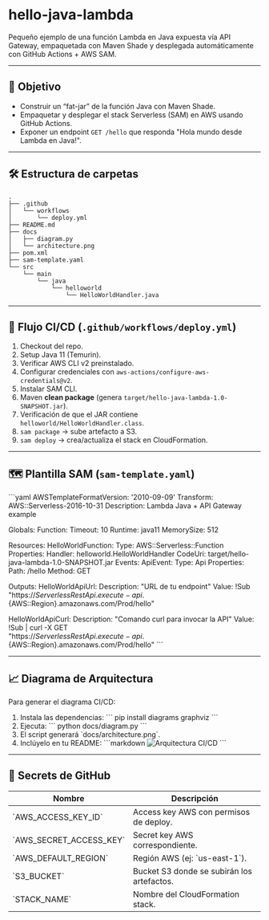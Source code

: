 # hello-java-lambda

Pequeño ejemplo de una función Lambda en Java expuesta vía API Gateway, empaquetada con Maven Shade y desplegada automáticamente con GitHub Actions + AWS SAM.

---

## 🎯 Objetivo

- Construir un “fat-jar” de la función Java con Maven Shade.  
- Empaquetar y desplegar el stack Serverless (SAM) en AWS usando GitHub Actions.  
- Exponer un endpoint `GET /hello` que responda "Hola mundo desde Lambda en Java!".

---

## 🛠️ Estructura de carpetas

```
.
├── .github
│   └── workflows
│       └── deploy.yml
├── README.md
├── docs
│   ├── diagram.py
│   └── architecture.png
├── pom.xml
├── sam-template.yaml
└── src
    └── main
        └── java
            └── helloworld
                └── HelloWorldHandler.java
```

---

## 🔧 Flujo CI/CD (`.github/workflows/deploy.yml`)

1. Checkout del repo.  
2. Setup Java 11 (Temurin).  
3. Verificar AWS CLI v2 preinstalado.  
4. Configurar credenciales con `aws-actions/configure-aws-credentials@v2`.  
5. Instalar SAM CLI.  
6. Maven **clean package** (genera `target/hello-java-lambda-1.0-SNAPSHOT.jar`).  
7. Verificación de que el JAR contiene `helloworld/HelloWorldHandler.class`.  
8. `sam package` → sube artefacto a S3.  
9. `sam deploy` → crea/actualiza el stack en CloudFormation.

---

## 🗺️ Plantilla SAM (`sam-template.yaml`)

\`\`\`yaml
AWSTemplateFormatVersion: '2010-09-09'
Transform: AWS::Serverless-2016-10-31
Description: Lambda Java + API Gateway example

Globals:
  Function:
    Timeout: 10
    Runtime: java11
    MemorySize: 512

Resources:
  HelloWorldFunction:
    Type: AWS::Serverless::Function
    Properties:
      Handler: helloworld.HelloWorldHandler
      CodeUri: target/hello-java-lambda-1.0-SNAPSHOT.jar
      Events:
        ApiEvent:
          Type: Api
          Properties:
            Path: /hello
            Method: GET

Outputs:
  HelloWorldApiUrl:
    Description: "URL de tu endpoint"
    Value: !Sub "https://${ServerlessRestApi}.execute-api.${AWS::Region}.amazonaws.com/Prod/hello"

  HelloWorldApiCurl:
    Description: "Comando curl para invocar la API"
    Value: !Sub |
      curl -X GET \
        "https://${ServerlessRestApi}.execute-api.${AWS::Region}.amazonaws.com/Prod/hello"
\`\`\`

---

## 📈 Diagrama de Arquitectura

Para generar el diagrama CI/CD:

1. Instala las dependencias:
   \`\`\`
   pip install diagrams graphviz
   \`\`\`
2. Ejecuta:
   \`\`\`
   python docs/diagram.py
   \`\`\`
3. El script generará \`docs/architecture.png\`.  
4. Inclúyelo en tu README:
   \`\`\`markdown
   ![Arquitectura CI/CD](docs/architecture.png)
   \`\`\`

---

## 🔑 Secrets de GitHub

| Nombre                  | Descripción                                |
|-------------------------|--------------------------------------------|
| \`AWS_ACCESS_KEY_ID\`     | Access key AWS con permisos de deploy.     |
| \`AWS_SECRET_ACCESS_KEY\` | Secret key AWS correspondiente.            |
| \`AWS_DEFAULT_REGION\`    | Región AWS (ej: \`us-east-1\`).            |
| \`S3_BUCKET\`             | Bucket S3 donde se subirán los artefactos. |
| \`STACK_NAME\`            | Nombre del CloudFormation stack.           |
